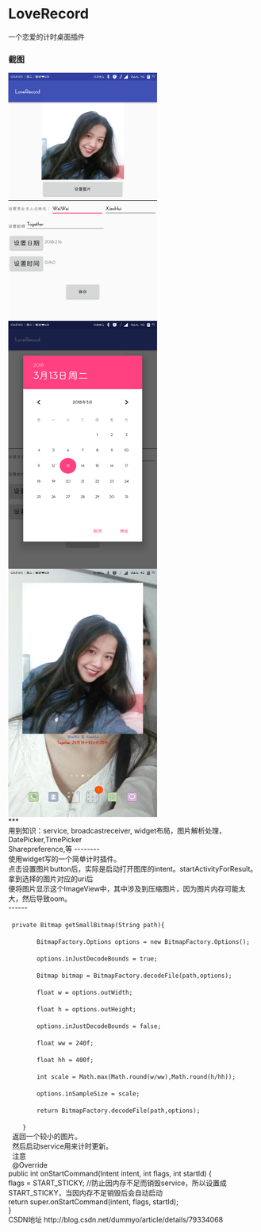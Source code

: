 # LoveRecord
一个恋爱的计时桌面插件<br>
<h3>截图</h3>
 <img src="/src/mainset.png" width = "300" height = "500" alt="主界面" align=left />
 <img src="/src/date.png" width = "300" height = "500" alt="设置日期" align=left />
  <img src="/src/desktop.png" width = "300" height = "500" alt="桌面效果" align=center />
<br>
***<br>
用到知识：service, broadcastreceiver, widget布局，图片解析处理，DatePicker,TimePicker<br>
Sharepreference,等
--------<br>
使用widget写的一个简单计时插件。<br>
点击设置图片button后，实际是启动打开图库的intent。startActivityForResult。拿到选择的图片对应的uri后<br>
便将图片显示这个ImageView中，其中涉及到压缩图片，因为图片内存可能太大，然后导致oom。<br>
------<br>
<code>
 private Bitmap getSmallBitmap(String path){<br>
        BitmapFactory.Options options = new BitmapFactory.Options();<br>
        options.inJustDecodeBounds = true;<br>
        Bitmap bitmap = BitmapFactory.decodeFile(path,options);<br>
        float w = options.outWidth;<br>
        float h = options.outHeight;<br>
        options.inJustDecodeBounds = false;<br>
        float ww = 240f;<br>
        float hh = 400f;<br>
        int scale = Math.max(Math.round(w/ww),Math.round(h/hh));<br>
        options.inSampleSize = scale;<br>
        return BitmapFactory.decodeFile(path,options);<br>
    }<br></code>
   返回一个较小的图片。<br>
   然后启动service用来计时更新。<br>
   注意<br>
   @Override<br>
public int onStartCommand(Intent intent, int flags, int startId) {<br>
flags = START_STICKY; //防止因内存不足而销毁service，所以设置成START_STICKY，当因内存不足销毁后会自动启动<br>
return super.onStartCommand(intent, flags, startId);<br>
}
<br>
CSDN地址  http://blog.csdn.net/dummyo/article/details/79334068
